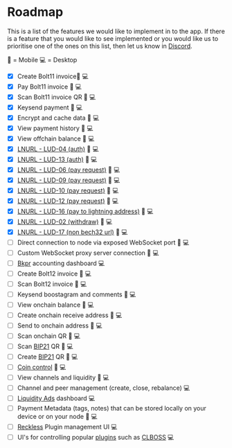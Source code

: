 # Roadmap

This is a list of the features we would like to implement in to the app. If there is a feature that you would like to see implemented or you would like us to prioritise one of the ones on this list, then let us know in [Discord](https://discord.gg/eWfHuJZVaB).

📱 = Mobile
💻 = Desktop

- [x] Create Bolt11 invoice📱 💻
- [x] Pay Bolt11 invoice 📱 💻
- [x] Scan Bolt11 invoice QR 📱 💻
- [x] Keysend payment 📱 💻
- [x] Encrypt and cache data 📱 💻
- [x] View payment history 📱 💻
- [x] View offchain balance 📱 💻
- [x] [LNURL - LUD-04 (auth)](https://github.com/lnurl/luds/blob/luds/04.md) 📱 💻
- [x] [LNURL - LUD-13 (auth)](https://github.com/lnurl/luds/blob/luds/13.md) 📱 💻
- [x] [LNURL - LUD-06 (pay request)](https://github.com/lnurl/luds/blob/luds/06.md) 📱 💻
- [x] [LNURL - LUD-09 (pay request)](https://github.com/lnurl/luds/blob/luds/09.md) 📱 💻
- [x] [LNURL - LUD-10 (pay request)](https://github.com/lnurl/luds/blob/luds/10.md) 📱 💻
- [x] [LNURL - LUD-12 (pay request)](https://github.com/lnurl/luds/blob/luds/12.md) 📱 💻
- [x] [LNURL - LUD-16 (pay to lightning address)](https://github.com/lnurl/luds/blob/luds/16.md) 📱 💻
- [x] [LNURL - LUD-02 (withdraw)](https://github.com/lnurl/luds/blob/luds/03.md) 📱 💻
- [x] [LNURL - LUD-17 (non bech32 url)](https://github.com/lnurl/luds/blob/luds/17.md) 📱 💻
- [ ] Direct connection to node via exposed WebSocket port 📱 💻
- [ ] Custom WebSocket proxy server connection 📱 💻
- [ ] [Bkpr](https://lightning.readthedocs.io/lightning-bkpr-listincome.7.html) accounting dashboard 💻
- [ ] Create Bolt12 invoice 📱 💻
- [ ] Scan Bolt12 invoice 📱 💻
- [ ] Keysend boostagram and comments 📱 💻
- [ ] View onchain balance 📱 💻
- [ ] Create onchain receive address 📱 💻
- [ ] Send to onchain address 📱 💻
- [ ] Scan onchain QR 📱 💻
- [ ] Scan [BIP21](https://bitcoinqr.dev/) QR 📱 💻
- [ ] Create [BIP21](https://bitcoinqr.dev/) QR 📱 💻
- [ ] [Coin control](https://twitter.com/pedromvpg/status/1553123963139756032?s=20) 📱 💻
- [ ] View channels and liquidity 📱 💻
- [ ] Channel and peer management (create, close, rebalance) 💻
- [ ] [Liquidity Ads](https://medium.com/blockstream/setting-up-liquidity-ads-in-c-lightning-54e4c59c091d) dashboard 💻
- [ ] Payment Metadata (tags, notes) that can be stored locally on your device or on your node 📱 💻
- [ ] [Reckless](https://lightning.readthedocs.io/reckless.7.html) Plugin management UI 💻
- [ ] UI's for controlling popular [plugins](https://github.com/lightningd/plugins) such as [CLBOSS](https://github.com/ZmnSCPxj/clboss) 💻

